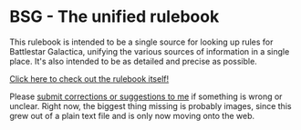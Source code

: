 # BSG - The unified rulebook

This rulebook is intended to be a single source for looking up rules for Battlestar Galactica, unifying the various sources of information in a single place. It's also intended to be as detailed and precise as possible.

[Click here to check out the rulebook itself!](http://jbiatek.github.io/BSGRulebook/rulebook.html)

Please [submit corrections or suggestions to me](https://github.com/jbiatek/BSGRulebook/issues) if something is wrong or unclear. Right now, the biggest thing missing is probably images, since this grew out of a plain text file and is only now moving onto the web. 